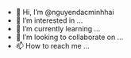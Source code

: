 - 👋 Hi, I’m @nguyendacminhhai
- 👀 I’m interested in ...
- 🌱 I’m currently learning ...
- 💞️ I’m looking to collaborate on ...
- 📫 How to reach me ...

<!---
nguyendacminhhai/nguyendacminhhai is a ✨ special ✨ repository because its `README.md` (this file) appears on your GitHub profile.
You can click the Preview link to take a look at your changes.
--->
